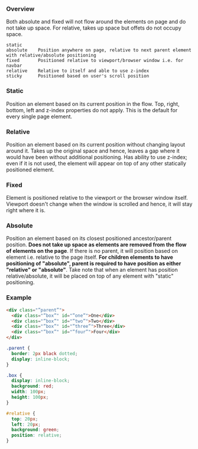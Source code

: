 ### Overview

Both absolute and fixed will not flow around the elements on page and do not take up space. For relative, takes up space but offets do not occupy space.

```
static
absolute    Position anywhere on page, relative to next parent element with relative/absolute positioning
fixed       Positioned relative to viewport/browser window i.e. for navbar
relative    Relative to itself and able to use z-index
sticky      Positioned based on user's scroll position
```

### Static

Position an element based on its current position in the flow. Top, right, bottom, left and z-index properties do not apply. This is the default for every single page element.

### Relative

Position an element based on its current position without changing layout around it. Takes up the original space and hence, leaves a gap where it would have been without additional positioning. Has ability to use z-index; even if it is not used, the element will appear on top of any other statically positioned element.

### Fixed

Element is positioned relative to the viewport or the browser window itself. Viewport doesn't change when the window is scrolled and hence, it will stay right where it is.

### Absolute

Position an element based on its closest positioned ancestor/parent position. **Does not take up space as elements are removed from the flow of elements on the page**. If there is no parent, it will position based on <html> element i.e. relative to the page itself. **For children elements to have positioning of "absolute", parent is required to have position as either "relative" or "absolute"**. Take note that when an element has position relative/absolute, it will be placed on top of any element with "static" positioning.

### Example

```html
<div class="”parent”">
  <div class="”box”" id="”one”">One</div>
  <div class="”box”" id="”two”">Two</div>
  <div class="”box”" id="”three”">Three</div>
  <div class="”box”" id="”four”">Four</div>
</div>
```

```css
.parent {
  border: 2px black dotted;
  display: inline-block;
}

.box {
  display: inline-block;
  background: red;
  width: 100px;
  height: 100px;
}

#relative {
  top: 20px;
  left: 20px;
  background: green;
  position: relative;
}
```
